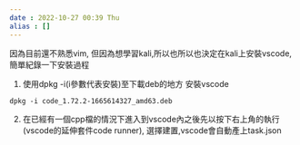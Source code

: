 ```yaml
---
date : 2022-10-27 00:39 Thu
alias : []
---
```

因為目前還不熟悉vim, 但因為想學習kali,所以也所以也決定在kali上安裝vscode, 簡單紀錄一下安裝過程

1. 使用dpkg -i(i參數代表安裝)至下載deb的地方 安裝vscode
```
dpkg -i code_1.72.2-1665614327_amd63.deb
```
2. 在已經有一個cpp檔的情況下進入到vscode內之後先以按下右上角的執行(vscode的延伸套件code runner), 選擇建置,vscode會自動產上task.json